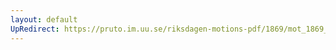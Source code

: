 ```yaml
---
layout: default
UpRedirect: https://pruto.im.uu.se/riksdagen-motions-pdf/1869/mot_1869__ak__112.pdf
---
```

